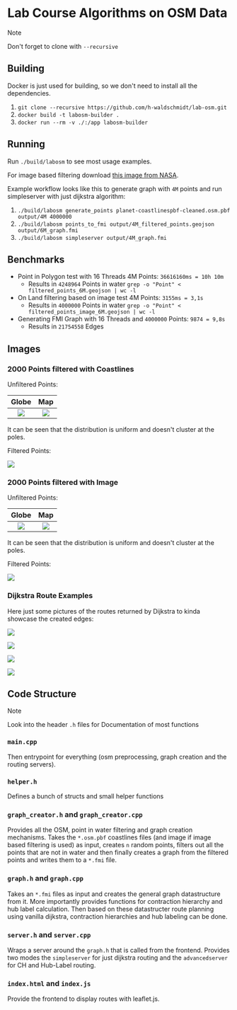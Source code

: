 # Lab Course Algorithms on OSM Data

> [!NOTE]  
> Don't forget to clone with `--recursive`

## Building
Docker is just used for building, so we don't need to install all the dependencies.

1. `git clone --recursive https://github.com/h-waldschmidt/lab-osm.git`
2. `docker build -t labosm-builder .`
3. `docker run --rm -v ./:/app labosm-builder`

## Running
Run `./build/labosm` to see most usage examples.

For image based filtering download [this image from NASA](https://eoimages.gsfc.nasa.gov/images/imagerecords/73000/73963/gebco_08_rev_bath_21600x10800.png).

Example workflow looks like this to generate graph with `4M` points and run simpleserver with just dijkstra algorithm:
1. `./build/labosm generate_points planet-coastlinespbf-cleaned.osm.pbf output/4M 4000000`
2. `./build/labosm points_to_fmi output/4M_filtered_points.geojson output/6M_graph.fmi`
3. `./build/labosm simpleserver output/4M_graph.fmi`

## Benchmarks
- Point in Polygon test with 16 Threads 4M Points: `36616160ms = 10h 10m`
  - Results in `4248964` Points in water `grep -o "Point" < filtered_points_6M.geojson | wc -l`
- On Land filtering based on image test 4M Points: `3155ms = 3,1s`
    - Results in `4000000` Points in water `grep -o "Point" < filtered_points_image_6M.geojson | wc -l`
- Generating FMI Graph with 16 Threads and `4000000` Points: `9874 = 9,8s`
  - Results in `21754558` Edges

## Images

### 2000 Points filtered with Coastlines

Unfiltered Points:

|          Globe           |          Map           |
| :----------------------: | :--------------------: |
| ![](images/2K_Globe.png) | ![](images/2K_Map.png) |

It can be seen that the distribution is uniform and doesn't cluster at the poles.

Filtered Points:

![](images/2K_Filtered.png)

### 2000 Points filtered with Image

Unfiltered Points:

|             Globe              |             Map              |
| :----------------------------: | :--------------------------: |
| ![](images/2K_Image_Globe.png) | ![](images/2K_Image_Map.png) |

It can be seen that the distribution is uniform and doesn't cluster at the poles.

Filtered Points:

![](images/2K_Image_Filtered.png)

### Dijkstra Route Examples

Here just some pictures of the routes returned by Dijkstra to kinda showcase the created edges:

![](images/Dijkstra_Route_1.png)

![](images/Dijkstra_Route_2.png)

![](images/Dijkstra_Route_3.png)

![](images/Dijkstra_Route_4.png)

## Code Structure

> [!NOTE]  
> Look into the header `.h` files for Documentation of most functions

### `main.cpp`

Then entrypoint for everything (osm preprocessing, graph creation and the routing servers).

### `helper.h`

Defines a bunch of structs and small helper functions


### `graph_creator.h` and `graph_creator.cpp`

Provides all the OSM, point in water filtering and graph creation mechanisms.
Takes the `*.osm.pbf` coastlines files (and image if image based filtering is used) as input, creates `n` random points, filters out all the points that are not in water and then finally creates a graph from the filtered points and writes them to a `*.fmi` file.

### `graph.h` and `graph.cpp`

Takes an `*.fmi` files as input and creates the general graph datastructure from it.
More importantly provides functions for contraction hierarchy and hub label calculation.
Then based on these datastructer route planning using vanilla dijkstra, contraction hierarchies and hub labeling can be done.

### `server.h` and `server.cpp`

Wraps a server around the `graph.h` that is called from the frontend.
Provides two modes the `simpleserver` for just dijkstra routing and the `advancedserver` for CH and Hub-Label routing.


### `index.html` and `index.js`

Provide the frontend to display routes with leaflet.js.
